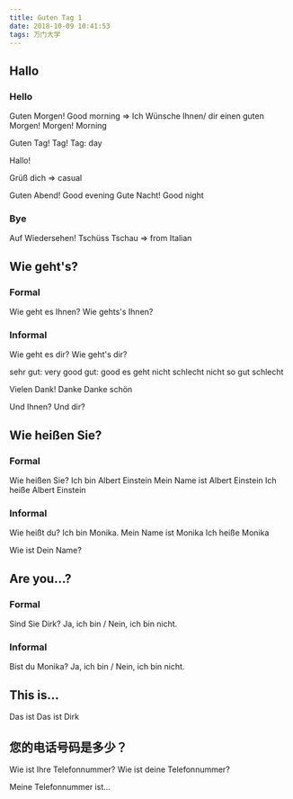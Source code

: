 ```yaml
---
title: Guten Tag 1
date: 2018-10-09 10:41:53
tags: 万门大学
---
```


## Hallo
### Hello
Guten Morgen! Good morning => Ich Wünsche Ihnen/ dir einen guten Morgen!
Morgen! Morning

Guten Tag!
Tag!
Tag: day

Hallo!

Grüß dich => casual

Guten Abend! Good evening
Gute Nacht! Good night

### Bye
Auf Wiedersehen!
Tschüss
Tschau => from Italian

## Wie geht's?
### Formal
Wie geht es Ihnen?
Wie gehts's Ihnen?
### Informal
Wie geht es dir?
Wie geht's dir?

sehr gut: very good
gut: good
es geht
nicht schlecht
nicht so gut
schlecht

Vielen Dank!
Danke
Danke schön

Und Ihnen?
Und dir?

## Wie heißen Sie?
### Formal
Wie heißen Sie?
Ich bin Albert Einstein
Mein Name ist Albert Einstein
Ich heiße Albert Einstein
### Informal
Wie heißt du?
Ich bin Monika.
Mein Name ist Monika
Ich heiße Monika

Wie ist Dein Name?

## Are you...?
### Formal
Sind Sie Dirk?
Ja, ich bin / Nein, ich bin nicht.
### Informal
Bist du Monika?
Ja, ich bin / Nein, ich bin nicht.

## This is...
Das ist
Das ist Dirk

## 您的电话号码是多少？
Wie ist Ihre Telefonnummer?
Wie ist deine Telefonnummer?

Meine Telefonnummer ist...